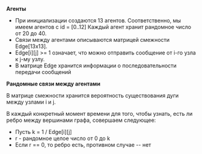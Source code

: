 **Агенты**

* При инициализации создаются 13 агентов. Соответственно,
 мы имеем агентов с id = [0..12] Каждый агент
хранит рандомное число от 20 до 40.
* Связи между агентами описываются матрицей смежности
Edge[13x13]. 
* Edge[i][j] >= 1 означает, что можно отправить сообщение от
i-го узла к j-му узлу. 
* В матрице Edge хранится информации о последовательности
передачи сообщений


**Рандомные связи между агентами**

В матрице смежности хранится вероятность существования
дуги между узлами i и j.

В каждый конкретный момент времени для того, чтобы узнать,
есть ли ребро между вершинами графа, совершаем следующее: 

* Пусть k = 1 / Edge[i][j]
* r - рандомное целое число от 0 до k
* Если r == 0, то ребро есть, противном случае -- нет